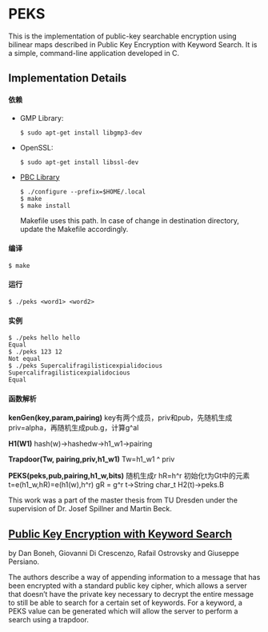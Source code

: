 # PEKS

This is the implementation of public-key searchable encryption using bilinear maps described in Public Key Encryption with Keyword Search. It is a simple, command-line application developed in C.

## Implementation Details

#### 依赖

* GMP Library: 

  ```$ sudo apt-get install libgmp3-dev```
* OpenSSL: 

  ```$ sudo apt-get install libssl-dev```
* [PBC Library](https://crypto.stanford.edu/pbc)

  ```
  $ ./configure --prefix=$HOME/.local
  $ make
  $ make install
  ```
  Makefile uses this path. In case of change in destination directory, update the Makefile accordingly.

#### 编译

   ```$ make```

#### 运行

   ```$ ./peks <word1> <word2>```

#### 实例

```
$ ./peks hello hello
Equal
$ ./peks 123 12
Not equal
$ ./peks Supercalifragilisticexpialidocious Supercalifragilisticexpialidocious
Equal
```

#### 函数解析
**kenGen(key,param,pairing)**
key有两个成员，priv和pub，先随机生成priv=alpha，再随机生成pub.g，计算g^al

**H1(W1)**
hash(w)->hashedw->h1_w1->pairing

**Trapdoor(Tw, pairing,priv,h1_w1)**
Tw=h1_w1 ^ priv

**PEKS(peks,pub,pairing,h1_w,bits)**
随机生成r
hR=h^r
初始化t为Gt中的元素
t=e(h1_w,hR)=e(h1(w),h^r)
gR = g^r
t->String char_t
H2(t)->peks.B





This work was a part of the master thesis from TU Dresden under the supervision of Dr. Josef Spillner and Martin Beck.

## [Public Key Encryption with Keyword Search](http://eprint.iacr.org/2003/195.pdf) 

by Dan Boneh, Giovanni Di Crescenzo, Rafail Ostrovsky and Giuseppe Persiano.

The authors describe a way of appending information to a message that has been encrypted with a standard  public key cipher, which allows a server that doesn’t have the private key necessary to  decrypt the entire message to still be able to search for a certain set of keywords. For a keyword, a PEKS value can be generated which will allow the server to perform a search using a trapdoor.


